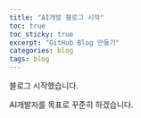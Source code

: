 ```yaml
---
title: "AI개발 블로그 시작"
toc: true
toc_sticky: true
excerpt: "GitHub Blog 만들기"
categories: blog
tags: blog
---
```


블로그 시작했습니다.

AI개발자를 목표로 꾸준히 하겠습니다.
